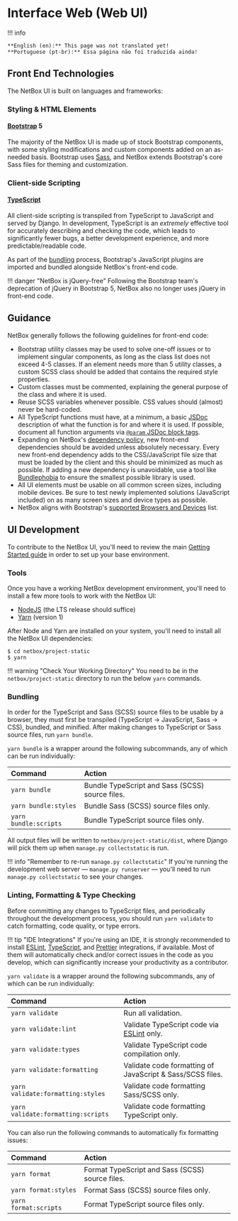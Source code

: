 # Interface Web (Web UI)

!!! info

    **English (en):** This page was not translated yet!
    **Portuguese (pt-br):** Essa página não foi traduzida ainda!

## Front End Technologies

The NetBox UI is built on languages and frameworks:

### Styling & HTML Elements

#### [Bootstrap](https://getbootstrap.com/) 5

The majority of the NetBox UI is made up of stock Bootstrap components, with some styling modifications and custom components added on an as-needed basis. Bootstrap uses [Sass](https://sass-lang.com/), and NetBox extends Bootstrap's core Sass files for theming and customization.

### Client-side Scripting

#### [TypeScript](https://www.typescriptlang.org/)

All client-side scripting is transpiled from TypeScript to JavaScript and served by Django. In development, TypeScript is an _extremely_ effective tool for accurately describing and checking the code, which leads to significantly fewer bugs, a better development experience, and more predictable/readable code.

As part of the [bundling](#bundling) process, Bootstrap's JavaScript plugins are imported and bundled alongside NetBox's front-end code.

!!! danger "NetBox is jQuery-free"
    Following the Bootstrap team's deprecation of jQuery in Bootstrap 5, NetBox also no longer uses jQuery in front-end code.

## Guidance

NetBox generally follows the following guidelines for front-end code:

- Bootstrap utility classes may be used to solve one-off issues or to implement singular components, as long as the class list does not exceed 4-5 classes. If an element needs more than 5 utility classes, a custom SCSS class should be added that contains the required style properties.
- Custom classes must be commented, explaining the general purpose of the class and where it is used.
- Reuse SCSS variables whenever possible. CSS values should (almost) never be hard-coded.
- All TypeScript functions must have, at a minimum, a basic [JSDoc](https://jsdoc.app/) description of what the function is for and where it is used. If possible, document all function arguments via [`@param` JSDoc block tags](https://jsdoc.app/tags-param.html).
- Expanding on NetBox's [dependency policy](style-guide.md#introducing-new-dependencies), new front-end dependencies should be avoided unless absolutely necessary. Every new front-end dependency adds to the CSS/JavaScript file size that must be loaded by the client and this should be minimized as much as possible. If adding a new dependency is unavoidable, use a tool like [Bundlephobia](https://bundlephobia.com/) to ensure the smallest possible library is used.
- All UI elements must be usable on all common screen sizes, including mobile devices. Be sure to test newly implemented solutions (JavaScript included) on as many screen sizes and device types as possible.
- NetBox aligns with Bootstrap's [supported Browsers and Devices](https://getbootstrap.com/docs/5.1/getting-started/browsers-devices/) list.

## UI Development

To contribute to the NetBox UI, you'll need to review the main [Getting Started guide](getting-started.md) in order to set up your base environment.

### Tools

Once you have a working NetBox development environment, you'll need to install a few more tools to work with the NetBox UI:

- [NodeJS](https://nodejs.org/en/download/) (the LTS release should suffice)
- [Yarn](https://yarnpkg.com/getting-started/install) (version 1)

After Node and Yarn are installed on your system, you'll need to install all the NetBox UI dependencies:

```console
$ cd netbox/project-static
$ yarn
```

!!! warning "Check Your Working Directory"
    You need to be in the `netbox/project-static` directory to run the below `yarn` commands.

### Bundling

In order for the TypeScript and Sass (SCSS) source files to be usable by a browser, they must first be transpiled (TypeScript → JavaScript, Sass → CSS), bundled, and minified. After making changes to TypeScript or Sass source files, run `yarn bundle`.

`yarn bundle` is a wrapper around the following subcommands, any of which can be run individually:

| Command               | Action                                          |
| :-------------------- | :---------------------------------------------- |
| `yarn bundle`         | Bundle TypeScript and Sass (SCSS) source files. |
| `yarn bundle:styles`  | Bundle Sass (SCSS) source files only.           |
| `yarn bundle:scripts` | Bundle TypeScript source files only.            |

All output files will be written to `netbox/project-static/dist`, where Django will pick them up when `manage.py collectstatic` is run.

!!! info "Remember to re-run `manage.py collectstatic`"
    If you're running the development web server — `manage.py runserver` — you'll need to run `manage.py collectstatic` to see your changes.

### Linting, Formatting & Type Checking

Before committing any changes to TypeScript files, and periodically throughout the development process, you should run `yarn validate` to catch formatting, code quality, or type errors.

!!! tip "IDE Integrations"
    If you're using an IDE, it is strongly recommended to install [ESLint](https://eslint.org/docs/user-guide/integrations), [TypeScript](https://github.com/Microsoft/TypeScript/wiki/TypeScript-Editor-Support), and [Prettier](https://prettier.io/docs/en/editors.html) integrations, if available. Most of them will automatically check and/or correct issues in the code as you develop, which can significantly increase your productivity as a contributor.

`yarn validate` is a wrapper around the following subcommands, any of which can be run individually:

| Command                            | Action                                                           |
| :--------------------------------- | :--------------------------------------------------------------- |
| `yarn validate`                    | Run all validation.                                              |
| `yarn validate:lint`               | Validate TypeScript code via [ESLint](https://eslint.org/) only. |
| `yarn validate:types`              | Validate TypeScript code compilation only.                       |
| `yarn validate:formatting`         | Validate code formatting of JavaScript & Sass/SCSS files.        |
| `yarn validate:formatting:styles`  | Validate code formatting Sass/SCSS only.                         |
| `yarn validate:formatting:scripts` | Validate code formatting TypeScript only.                        |

You can also run the following commands to automatically fix formatting issues:

| Command               | Action                                          |
| :-------------------- | :---------------------------------------------- |
| `yarn format`         | Format TypeScript and Sass (SCSS) source files. |
| `yarn format:styles`  | Format Sass (SCSS) source files only.           |
| `yarn format:scripts` | Format TypeScript source files only.            |
